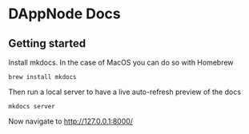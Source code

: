 # DAppNode Docs

## Getting started

Install mkdocs. In the case of MacOS you can do so with Homebrew

```
brew install mkdocs
```

Then run a local server to have a live auto-refresh preview of the docs

```
mkdocs server
```

Now navigate to http://127.0.0.1:8000/
